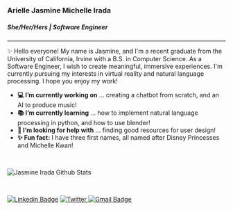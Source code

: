 ### Arielle Jasmine Michelle Irada
##### _She/Her/Hers_ | Software Engineer
---

✨ Hello everyone! My name is Jasmine, and I'm a recent graduate from the University of California, Irvine with a B.S. in Computer Science. As a Software Engineer, I wish to create meaningful, immersive experiences. I'm currently pursuing my interests in virtual reality and natural language processing. I hope you enjoy my work!

- **💻 I’m currently working on** ... creating a chatbot from scratch, and an AI to produce music!
- **📚 I’m currently learning** ... how to implement natural language processing in python, and how to use blender!
- **🙇 I’m looking for help with** ... finding good resources for user design!
- **✨ Fun fact:** I have three first names, all named after Disney Princesses and Michelle Kwan!


<br />

![Jasmine Irada Github Stats](https://github-readme-stats.vercel.app/api?username=airada&show_icons=true&title_color=2C6975&icon_color=CDE0C9&text_color=6BB2A0&bg_color=FFFFFF)

<br />

[![Linkedin Badge](https://img.shields.io/badge/-LinkedIn-blue?style=flat-square&logo=Linkedin&logoColor=white&link=)](https://www.linkedin.com/in/jasmineirada/)
<a href="https://twitter.com/jasmineirada" target="_blank"><img src="https://img.shields.io/badge/-Twitter-1ca0f1?style=flat-square&labelColor=1ca0f1&logo=twitter&logoColor=white" alt="Twitter">
[![Gmail Badge](https://img.shields.io/badge/-Gmail-c14438?style=flat-square&logo=Gmail&logoColor=white&link=mailto:jasmineirada@gmail.com)](mailto:jasmineirada@gmail.com)
